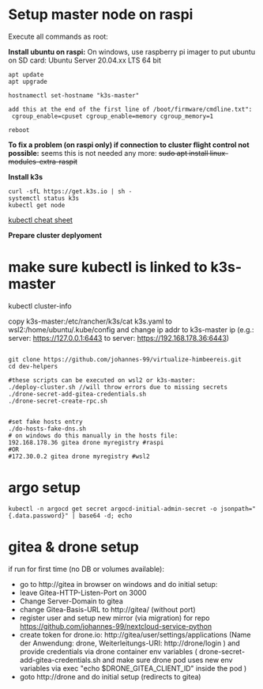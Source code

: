 # Setup master node on raspi

Execute all commands as root:

**Install ubuntu on raspi:** On windows, use raspberry pi imager to put ubuntu on SD card: Ubuntu Server 20.04.xx LTS 64 bit 


```
apt update
apt upgrade
```

```
hostnamectl set-hostname "k3s-master"
```

```
add this at the end of the first line of /boot/firmware/cmdline.txt":
 cgroup_enable=cpuset cgroup_enable=memory cgroup_memory=1
```
```
reboot
```

**To fix a problem (on raspi only) if connection to cluster flight control not possible:**
seems this is not needed any more:
~~sudo apt install linux-modules-extra-raspit~~ 


**Install k3s**

```
curl -sfL https://get.k3s.io | sh -
systemctl status k3s
kubectl get node
```
 
[kubectl cheat sheet](https://kubernetes.io/docs/reference/kubectl/cheatsheet/)

**Prepare cluster deplyoment**

# make sure kubectl is linked to k3s-master 
kubectl cluster-info

copy k3s-master:/etc/rancher/k3s/cat k3s.yaml to wsl2:/home/ubuntu/.kube/config 
and change ip addr to k3s-master ip (e.g.:  server: https://127.0.0.1:6443 to  server: https://192.168.178.36:6443)

```

git clone https://github.com/johannes-99/virtualize-himbeereis.git
cd dev-helpers

#these scripts can be executed on wsl2 or k3s-master:
./deploy-cluster.sh //will throw errors due to missing secrets
./drone-secret-add-gitea-credentials.sh
./drone-secret-create-rpc.sh


#set fake hosts entry
./do-hosts-fake-dns.sh 
# on windows do this manually in the hosts file:
192.168.178.36 gitea drone myregistry #raspi 
#OR 
#172.30.0.2 gitea drone myregistry #wsl2

```
# argo setup

``` 
kubectl -n argocd get secret argocd-initial-admin-secret -o jsonpath="{.data.password}" | base64 -d; echo

```

# gitea & drone setup 
if run for first time (no DB or volumes available): 
 * go to http://gitea in browser on windows and do initial setup:
 * leave Gitea-HTTP-Listen-Port on 3000
 * Change Server-Domain to   gitea
 * change Gitea-Basis-URL to http://gitea/         (without port)
 * register user and setup new mirror (via migration) for repo https://github.com/johannes-99/nextcloud-service-python
 * create token for drone.io:  http://gitea/user/settings/applications (Name der Anwendung: drone, Weiterleitungs-URI: http://drone/login ) and provide credentials via drone container env variables ( drone-secret-add-gitea-credentials.sh and make sure drone pod uses new env variables via exec "echo $DRONE_GITEA_CLIENT_ID" inside the pod   )
 * goto http://drone and do initial setup (redirects to gitea)


